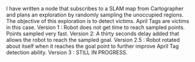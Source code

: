 I have written a node that subscribes to a SLAM map from Cartographer and plans an exploration by randomly sampling the unoccupied regions. The objective of this exploration is to detect victims.
April Tags are victims in this case. 
Version 1 : Robot does not get time to reach sampled points. Points sampled very fast. 
Version 2: A thirty seconds delay added that allows the robot to reach the sampled goal. 
Version 2.5 : Robot rotated about itself when it reaches the goal point to further improve April Tag detection ability. 
Version 3 : STILL IN PROGRESS. 
